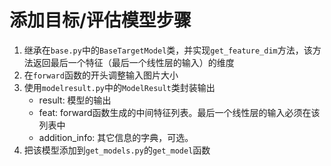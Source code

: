 # 添加目标/评估模型步骤

1. 继承在`base.py`中的`BaseTargetModel`类，并实现`get_feature_dim`方法，该方法返回最后一个特征（最后一个线性层的输入）的维度
2. 在`forward`函数的开头调整输入图片大小
3. 使用`modelresult.py`中的`ModelResult`类封装输出
    + result: 模型的输出
    + feat: forward函数生成的中间特征列表。最后一个线性层的输入必须在该列表中
    + addition_info: 其它信息的字典，可选。
4. 把该模型添加到`get_models.py`的`get_model`函数